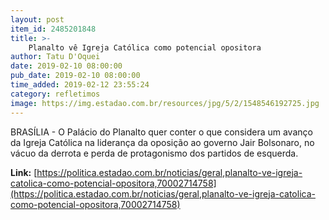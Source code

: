 ```yaml
---
layout: post
item_id: 2485201848
title: >-
    Planalto vê Igreja Católica como potencial opositora
author: Tatu D'Oquei
date: 2019-02-10 08:00:00
pub_date: 2019-02-10 08:00:00
time_added: 2019-02-12 23:55:24
category: refletimos
image: https://img.estadao.com.br/resources/jpg/5/2/1548546192725.jpg
---
```


BRASÍLIA - O Palácio do Planalto quer conter o que considera um avanço da Igreja Católica na liderança da oposição ao governo Jair Bolsonaro, no vácuo da derrota e perda de protagonismo dos partidos de esquerda.

**Link:** [https://politica.estadao.com.br/noticias/geral,planalto-ve-igreja-catolica-como-potencial-opositora,70002714758](https://politica.estadao.com.br/noticias/geral,planalto-ve-igreja-catolica-como-potencial-opositora,70002714758)

